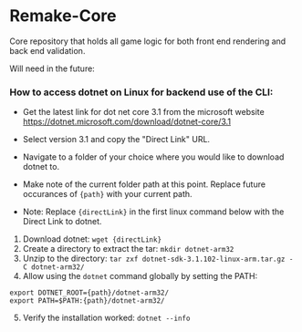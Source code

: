 # Remake-Core
Core repository that holds all game logic for both front end rendering and back end validation.

Will need in the future:

### How to access dotnet on Linux for backend use of the CLI:

- Get the latest link for dot net core 3.1 from the microsoft website
https://dotnet.microsoft.com/download/dotnet-core/3.1
- Select version 3.1 and copy the "Direct Link" URL.

- Navigate to a folder of your choice where you would like to download dotnet to.
- Make note of the current folder path at this point. Replace future occurances of `{path}` with your current path.
- Note: Replace `{directLink}` in the first linux command below with the Direct Link to dotnet.


1. Download dotnet: `wget {directLink}`
2. Create a directory to extract the tar: `mkdir dotnet-arm32`
3. Unzip to the directory: `tar zxf dotnet-sdk-3.1.102-linux-arm.tar.gz -C dotnet-arm32/`
4. Allow using the `dotnet` command globally by setting the PATH:

`export DOTNET_ROOT={path}/dotnet-arm32/`<br/>
`export PATH=$PATH:{path}/dotnet-arm32/`<br/>

5. Verify the installation worked:
`dotnet --info`
